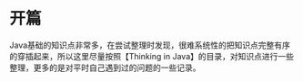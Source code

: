 # 开篇

Java基础的知识点非常多，在尝试整理时发现，很难系统性的把知识点完整有序的穿插起来，所以这里尽量按照【Thinking in Java】的目录，对知识点进行一些整理，更多的是对平时自己遇到过的问题的一些记录。

